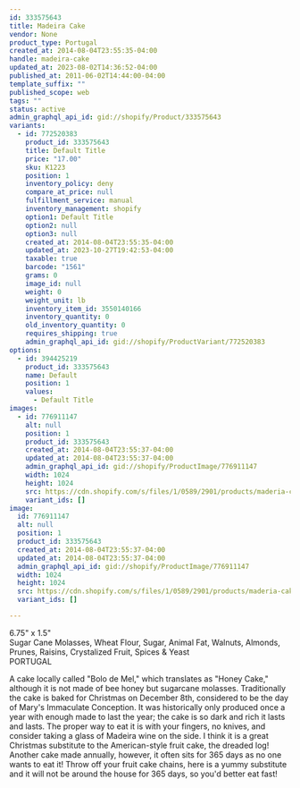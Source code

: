 ```yaml
---
id: 333575643
title: Madeira Cake
vendor: None
product_type: Portugal
created_at: 2014-08-04T23:55:35-04:00
handle: madeira-cake
updated_at: 2023-08-02T14:36:52-04:00
published_at: 2011-06-02T14:44:00-04:00
template_suffix: ""
published_scope: web
tags: ""
status: active
admin_graphql_api_id: gid://shopify/Product/333575643
variants:
  - id: 772520383
    product_id: 333575643
    title: Default Title
    price: "17.00"
    sku: K1223
    position: 1
    inventory_policy: deny
    compare_at_price: null
    fulfillment_service: manual
    inventory_management: shopify
    option1: Default Title
    option2: null
    option3: null
    created_at: 2014-08-04T23:55:35-04:00
    updated_at: 2023-10-27T19:42:53-04:00
    taxable: true
    barcode: "1561"
    grams: 0
    image_id: null
    weight: 0
    weight_unit: lb
    inventory_item_id: 3550140166
    inventory_quantity: 0
    old_inventory_quantity: 0
    requires_shipping: true
    admin_graphql_api_id: gid://shopify/ProductVariant/772520383
options:
  - id: 394425219
    product_id: 333575643
    name: Default
    position: 1
    values:
      - Default Title
images:
  - id: 776911147
    alt: null
    position: 1
    product_id: 333575643
    created_at: 2014-08-04T23:55:37-04:00
    updated_at: 2014-08-04T23:55:37-04:00
    admin_graphql_api_id: gid://shopify/ProductImage/776911147
    width: 1024
    height: 1024
    src: https://cdn.shopify.com/s/files/1/0589/2901/products/maderia-cake.jpeg?v=1407210937
    variant_ids: []
image:
  id: 776911147
  alt: null
  position: 1
  product_id: 333575643
  created_at: 2014-08-04T23:55:37-04:00
  updated_at: 2014-08-04T23:55:37-04:00
  admin_graphql_api_id: gid://shopify/ProductImage/776911147
  width: 1024
  height: 1024
  src: https://cdn.shopify.com/s/files/1/0589/2901/products/maderia-cake.jpeg?v=1407210937
  variant_ids: []

---
```


6.75" x 1.5"  
Sugar Cane Molasses, Wheat Flour, Sugar, Animal Fat, Walnuts, Almonds, Prunes, Raisins, Crystalized Fruit, Spices & Yeast  
PORTUGAL

A cake locally called "Bolo de Mel," which translates as "Honey Cake," although it is not made of bee honey but sugarcane molasses. Traditionally the cake is baked for Christmas on December 8th, considered to be the day of Mary's Immaculate Conception. It was historically only produced once a year with enough made to last the year; the cake is so dark and rich it lasts and lasts. The proper way to eat it is with your fingers, no knives, and consider taking a glass of Madeira wine on the side. I think it is a great Christmas substitute to the American-style fruit cake, the dreaded log! Another cake made annually, however, it often sits for 365 days as no one wants to eat it! Throw off your fruit cake chains, here is a yummy substitute and it will not be around the house for 365 days, so you'd better eat fast!